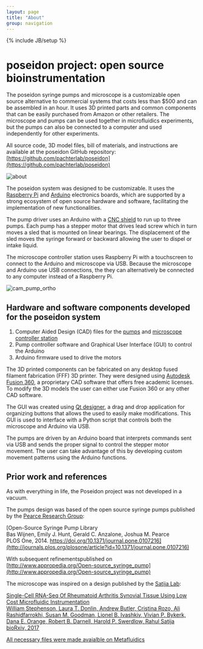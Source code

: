 ```yaml
---
layout: page
title: "About"
group: navigation
---
```


{% include JB/setup %}

# __poseidon__ project: open source bioinstrumentation

The poseidon syringe pumps and microscope is a customizable open source alternative to commercial systems that costs less than $500 and can be assembled in an hour. It uses 3D printed parts and common components that can be easily purchased from Amazon or other retailers. The microscope and pumps can be used together in microfluidics experiments, but the pumps can also be connected to a computer and used independently for other experiments.

All source code, 3D model files, bill of materials, and instructions are available at the poseidon GitHub repository: [https://github.com/pachterlab/poseidon](https://github.com/pachterlab/poseidon)

![about](https://user-images.githubusercontent.com/12504176/35100297-31df303c-fc10-11e7-871c-133837e9449c.PNG)

The poseidon system was designed to be customizable. It uses the [Raspberry Pi](https://www.raspberrypi.org/)  and [Arduino](https://www.arduino.cc/) electronics boards, which are supported by a strong ecosystem of open source hardware and software, facilitating the implementation of new functionalities.

The pump driver uses an Arduino with a [CNC shield](https://blog.protoneer.co.nz/arduino-cnc-shield/) to run up to three pumps. Each pump has a stepper motor that drives lead screw which in turn moves a sled that is mounted on linear bearings. The displacement of the sled moves the syringe forward or backward allowing the user to dispel or intake liquid.

The microscope controller station uses Raspberry Pi with a touchscreen to connect to the Arduino and microscope via USB. Because the microscope and Arduino use USB connections, the they can alternatively be connected to any computer instead of a Raspberry Pi. 

![cam_pump_ortho](https://user-images.githubusercontent.com/12504176/44077943-22281bac-9f5a-11e8-8e48-0c1936c4b787.png)

## Hardware and software components developed for the poseidon system 

1. Computer Aided Design (CAD) files for the [pumps](https://a360.co/2B9KUDZ) and [microscope controller station](https://a360.co/2P7rClx)
2. Pump controller software and Graphical User Interface (GUI) to control the Arduino
3. Arduino firmware used to drive the motors

The 3D printed components can be fabricated on any desktop fused filament fabrication (FFF) 3D printer. They were designed using [Autodesk Fusion 360](http://autodesk.com/fusion360), a proprietary CAD software that offers free academic licenses. To modify the 3D models the user can either use Fusion 360 or any other CAD software. 

The GUI was created using [Qt designer](http://doc.qt.io/qt-5/qtdesigner-manual.html), a drag and drop application for organizing buttons that allows the used to easily make modifications. This GUI is used to interface with a Python script that controls both the microscope and Arduino via USB. 

The pumps are driven by an Arduino board that interprets commands sent via USB and sends the proper signal to control the stepper motor movement. The user can take advantage of this by developing custom movement patterns using the Arduino functions.


## Prior work and references

As with everything in life, the Poseidon project was not developed in a vacuum. 

The pumps design was based of the open source syringe pumps published by the [Pearce Research Group](http://www.mse.mtu.edu/~pearce/Index.html):

[Open-Source Syringe Pump Library <br>
Bas Wijnen, Emily J. Hunt, Gerald C. Anzalone, Joshua M. Pearce <br>
PLOS One, 2014. https://doi.org/10.1371/journal.pone.0107216](http://journals.plos.org/plosone/article?id=10.1371/journal.pone.0107216)

With subsequent refinementspublished on [http://www.appropedia.org/Open-source_syringe_pump](http://www.appropedia.org/Open-source_syringe_pump)


The microscope was inspired on a design published by the [Satija Lab](http://satijalab.org/):

[Single-Cell RNA-Seq Of Rheumatoid Arthritis Synovial Tissue Using Low Cost Microfluidic Instrumentation <br>
William Stephenson, Laura T. Donlin, Andrew Butler, Cristina Rozo, Ali Rashidfarrokhi, Susan M. Goodman, Lionel B. Ivashkiv, Vivian P. Bykerk, Dana E. Orange, Robert B. Darnell, Harold P. Swerdlow, Rahul Satija <br>
bioRxiv, 2017](http://www.appropedia.org/Open-source_syringe_pump)

[All necessary files were made avaialble on Metafluidics](https://metafluidics.org/devices/minidrops/)
